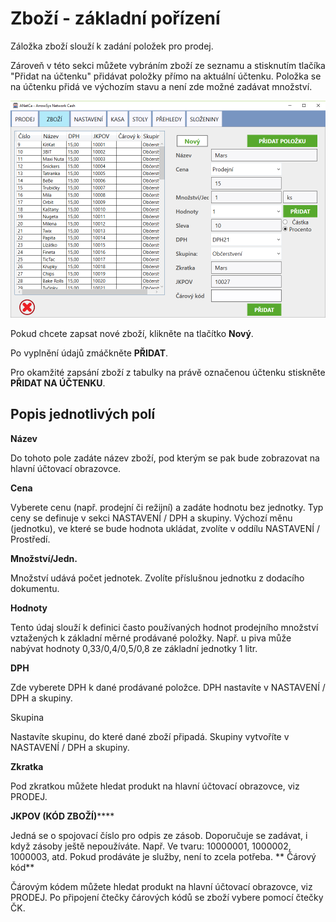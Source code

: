 # Zboží - základní pořízení

Záložka zboží slouží k zadání položek pro prodej. 

Zároveň v této sekci můžete vybráním zboží ze seznamu a stisknutím tlačíka "Přidat na účtenku" přidávat položky přímo na aktuální účtenku. Položka se na účtenku přidá ve výchozím stavu a není zde možné zadávat množství.

![](img/anetca-zbozi-uvod.png)


Pokud chcete zapsat nové zboží, klikněte na tlačítko **Nový**.


Po vyplnění údajů zmáčkněte **PŘIDAT**.


Pro okamžité zapsání zboží z tabulky na právě označenou účtenku stiskněte **PŘIDAT NA ÚČTENKU**.
 


##  Popis jednotlivých polí


 
**Název**

Do tohoto pole zadáte název zboží, pod kterým se pak bude zobrazovat na hlavní účtovací obrazovce.

**Cena**

Vyberete cenu (např. prodejní či režijní) a zadáte hodnotu bez jednotky. Typ ceny se definuje v sekci NASTAVENÍ / DPH a skupiny. Výchozí měnu (jednotku), ve které se bude hodnota ukládat, zvolíte v oddílu NASTAVENÍ / Prostředí.

**Množství/Jedn.**

Množství udává počet jednotek. Zvolíte příslušnou jednotku z dodacího dokumentu.

**Hodnoty**

Tento údaj slouží k definici často používaných hodnot prodejního množství vztažených k základní měrné prodávané položky. Např. u piva může nabývat hodnoty 0,33/0,4/0,5/0,8 ze základní jednotky 1 litr.

**DPH**

Zde vyberete DPH k dané prodávané položce. DPH nastavíte v NASTAVENÍ / DPH a skupiny.

Skupina

Nastavíte skupinu, do které dané zboží připadá. Skupiny vytvoříte v NASTAVENÍ / DPH a skupiny.

**Zkratka**

Pod zkratkou můžete hledat produkt na hlavní účtovací obrazovce, viz PRODEJ. 

**JKPOV (KÓD ZBOŽÍ)******

Jedná se o spojovací číslo pro odpis ze zásob. Doporučuje se zadávat, i když zásoby ještě nepoužíváte. Např. Ve tvaru: 10000001, 1000002, 1000003, atd. Pokud prodáváte je služby, není to zcela potřeba.
**
Čárový kód**

Čárovým kódem můžete hledat produkt na hlavní účtovací obrazovce, viz PRODEJ. Po připojení čtečky čárových kódů se zboží vybere pomocí čtečky ČK.


